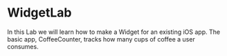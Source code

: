 # WidgetLab

In this Lab we will learn how to make a Widget for an existing iOS app. The basic app, CoffeeCounter, tracks how many cups of coffee a user consumes.
